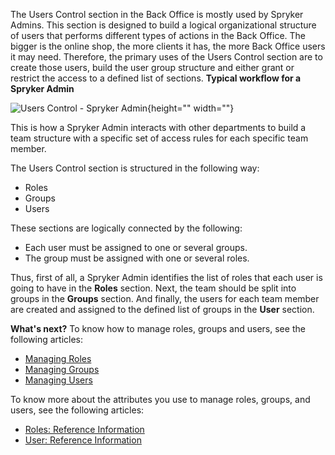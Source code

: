 The Users Control section in the Back Office is mostly used by Spryker Admins.
This section is designed to build a logical organizational structure of users that performs different types of actions in the Back Office.
The bigger is the online shop, the more clients it has, the more Back Office users it may need. Therefore, the primary uses of the Users Control section are to create those users, build the user group structure and either grant or restrict the access to a defined list of sections. 
 **Typical workflow for a Spryker Admin**
 
![Users Control - Spryker Admin](https://spryker.s3.eu-central-1.amazonaws.com/docs/User+Guides/Back+Office+User+Guides/Users+Control/users-control-section.png){height="" width=""}

This is how a Spryker Admin interacts with other departments to build a team structure with a specific set of access rules for each specific team member.

The Users Control section is structured in the following way:
* Roles 
* Groups
* Users

These sections are logically connected by the following:
* Each user must be assigned to one or several groups.
* The group must be assigned with one or several roles.

Thus, first of all, a Spryker Admin identifies the list of roles that each user is going to have in the **Roles** section. Next, the team should be split into groups in the **Groups** section. And finally, the users for each team member are created and assigned to the defined list of groups in the **User** section.

**What's next?**
To know how to manage roles, groups and users, see the following articles:
* [Managing Roles](https://documentation.spryker.com/v4/docs/managing-roles)
* [Managing Groups](https://documentation.spryker.com/v4/docs/managing-groups)
* [Managing Users](https://documentation.spryker.com/v4/docs/managing-users)

To know more about the attributes you use to manage roles, groups, and users, see the following articles:
* [Roles: Reference Information](https://documentation.spryker.com/v4/docs/roles-reference-information)
* [User: Reference Information](https://documentation.spryker.com/v4/docs/user-reference-information)